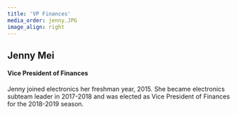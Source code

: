 ```yaml
---
title: 'VP Finances'
media_order: jenny.JPG
image_align: right
---
```


## Jenny Mei
#### Vice President of Finances
Jenny joined electronics her freshman year, 2015. She became electronics subteam leader in 2017-2018 and was elected as Vice President of Finances for the 2018-2019 season.